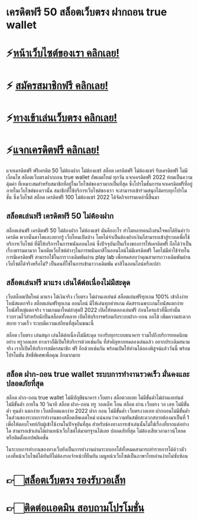 # เครดิตฟรี 50 สล็อตเว็บตรง ฝากถอน true wallet

# ⚡[หน้าเว็บไซต์ของเรา คลิกเลย!](https://pgslotmachine.com/)
# ⚡ [สมัครสมาชิกฟรี คลิกเลย!](https://pgslotmachine.jwallet.link/register)
# ⚡[ทางเข้าเล่นเว็บตรง คลิกเลย!](https://pgslotmachine.jwallet.link/login)
# ⚡[แจกเครดิตฟรี คลิกเลย!](https://pgslotmachine.jwallet.link/contact)

แจกเครดิตฟรี ฟรีเครดิต 50 ไม่ต้องฝาก ไม่ต้องแชร์ สล็อต เครดิตฟรี ไม่ต้องแชร์ รับเครดิตฟรี ไม่มีเงื่อนไข สล็อตเว็บตรงฝากถอน true wallet อัพเดตใหม่ ทุกวัน แจกเครดิตฟรี 2022 ย่อมเป็นความคุ้มค่า ที่เหมาะสมสำหรับสมาชิกที่อยู่ในเว็บไซต์ของเรามากเป็นที่สุด ซึ่งโปรโมชั่นการแจกเครดิตฟรีที่อยู่ภายในเว็บไซต์ของเรานั้น สมาชิกที่ใช้บริการเว็บไซต์ของเรา จะสามารถเข้าร่วมสนุกได้ครบทุกโปรโมชั่น ซึ่งเว็บไซต์ สล็อต เครดิตฟรี 100 ไม่ต้องแชร์ 2022 ได้จัดกิจกรรมเหล่านี้ขึ้นมา

## สล็อตเล่นฟรี เครดิตฟรี 50 ไม่ต้องฝาก
 สล็อตเล่นฟรี เครดิตฟรี 50 ไม่ต้องฝาก ไม่ต้องแชร์ มันคืออะไร ทำไมหลายคนถึงสนใจพอได้ยินคำว่า เครดิต พวกนั้นตาโตและอยากรู้ เว็บไหนเปิดบ้าง โดยไม่จำเป็นต้องฝากเงินก็สามารถเข้าสู่ระบบเพื่อใช้บริการเว็บไซต์ ที่มีให้บริการในการพนันออนไลน์ ซึ่งปัจจุบันเป็นเรื่องของการให้เครดิตฟรี ถือได้ว่าเป็นเรื่องธรรมดามาก ในอดีตเว็บไซต์ต่างๆในการพนันคาสิโนออนไลน์ไม่มีเครดิตฟรี โดยไม่มีค่าใช้จ่ายในการมีเครดิตฟรี สามารถใช้ในการวางเดิมพันผ่าน play lab เพื่อทดสอบว่าคุณสามารถวางเดิมพันผ่านเว็บไซต์ได้จริงหรือไม่? เป็นคนที่ใช่ในการเข้ามาวางเดิมพัน คาสิโนออนไลน์หรือเปล่า

## สล็อตเล่นฟรี มาแรง เล่นได้ต่อเนื่องไม่มีสะดุด
เว็บสล็อตเปิดใหม่ มาแรง ได้เงินจริง เว็บตรง ไม่ผ่านเอเย่นต์ สล็อตเล่นฟรีทุกเกม 100% เข้าถึงง่าย โบนัสแตกจริง สล็อตเล่นฟรีทุกเกม ออนไลน์ มีให้เล่นทุกค่ายเกม คัดสรรเฉพาะเกมโบนัสแตกง่าย โบนัสใหญ่แตกจริง รวมเกมมาใหม่ล่าสุดปี 2022 เปิดให้ทดลองเล่นฟรี ก่อนใครแล้วที่นี้เท่านั้น รวบรวมไว้สำหรับนักปั่นสล็อตทั้งหลาย เปิดให้บริการพร้อมกับระบบฝาก-ถอน ออโต้ เพิ่มความสะดวกสบาย รวดเร็ว ระบบมีความเสถียนที่สุดในขณะนี้

สล็อต เว็บตรง เล่นสนุก เล่นได้ต่อเนื่องไม่มีสะดุด รองรับทุกระบบธนาคาร รวมไปถึงบริการยอดนิยมอย่าง ทรูวอลเลท ทางเราก็มีเปิดให้บริการด้วยเช่นกัน ที่สำคัญหากทดลองเล่นแล้ว อยากประเดิมสนามจริง เราก็เปิดให้บริการสมัครสมาชิก ฟรี อีกด้วยเช่นกัน พร้อมเปิดให้ท่านได้ลองพิสูจน์แล้ววันนี้ พร้อมโปรโมชัน สิทธิ์พิเศษเพื่อคุณ อีกมากมาย

## สล็อต ฝาก-ถอน true wallet ระบบการทำงานรวดเร็ว มั่นคงและปลอดภัยที่สุด
สล็อต ฝาก-ถอน true wallet ไม่มีบัญชีธนาคาร เว็บตรง สล็อตวอเลท ไม่มีขั้นต่ำไม่ผ่านเอเย่นต์ ไม่มีขั้นต่ำ ภายใน 10 วินาที สล็อต ฝาก-ถอน ทรู วอลเล็ท โอน สล็อต ผ่าน เว็บตรง วอ เลท  ไม่มีขั้นต่ำ ทุนต่ำ แตกง่าย เว็บสล็อตแตกง่าย 2022 ฝาก ถอน ไม่มีขั้นต่ำ เว็บตรงวอเลท  ฝากถอนไม่มีขั้นต่ำ ในส่วนของระบบการทำงานของสล็อตอัพเดตใหม่ แน่นอนว่าความทันสมัยสะดวกสบายต้องมาเป็นที่ 1 เพื่อให้ตอบโจทย์กับผู้เข้าใช้งานในปัจจุบันที่สุด สำหรับช่องทางการเข้าเล่นนั้นไม่ใช่เรื่องที่ยากแต่อย่างใด สามารถเข้าเล่นได้ผ่านหน้าเว็บไซต์ได้มาตรฐานได้เลย ปลอดภัยที่สุด ไม่ต้องเสียเวลาดาวน์โหลดหรือติดตั้งแอปพลิเคชั่น

ในระบบการทำงานของทางเว็บยังเป็นการทำงานผ่านระบบออโต้ทั้งหมดสามารถทำรายการได้ด้ววตัวเองที่หน้าเว็บไซต์ได้ทันทีไม่ต้องรอเจ้าหน้าที่ยืนยัน เมนูหน้าเว็บไซต์เป็นภาษาไทยอ่านง่ายไม่ซับซ้อน

# 👉🏻[สล็อตเว็บตรง รองรับวอเล็ท](https://pgslotmachine.com/)
# 👉🏻[ติดต่อเเอดมิน สอบถามโปรโมชั่น](https://pgslotmachine.jwallet.link/contact)
